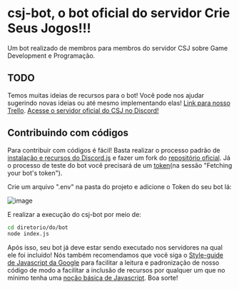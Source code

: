 # csj-bot, o bot oficial do servidor Crie Seus Jogos!!!
Um bot realizado de membros para membros do servidor CSJ sobre Game Development e Programação.

## TODO
Temos muitas ideias de recursos para o bot! Você pode nos ajudar sugerindo novas ideias ou até mesmo implementando elas!
[Link para nosso Trello](https://trello.com/b/omGqawnB/csj-bot).
[Acesse o servidor oficial do CSJ no Discord!](https://discord.gg/VDGd2zA)

## Contribuindo com códigos

Para contribuir com códigos é fácil! Basta realizar o processo padrão de [instalação e recursos do Discord.js](https://blog.usejournal.com/how-can-you-create-and-deploy-your-own-discord-bot-using-javascript-node-js-e6b0fed9952d) e fazer um fork do [repositório oficial](https://github.com/csj-bot/csj-bot). 
Já o processo de teste do bot você precisará de um [token](https://github.com/reactiflux/discord-irc/wiki/Creating-a-discord-bot-&-getting-a-token)(na sessão "Fetching your bot's token").

Crie um arquivo ".env" na pasta do projeto e adicione o Token do seu bot lá:

![image](https://user-images.githubusercontent.com/72351688/122563784-00243780-d01b-11eb-8f5d-9929f87a35ec.png)

E realizar a execução do csj-bot por meio de:

```bash
cd diretorio/do/bot
node index.js
```

Após isso, seu bot já deve estar sendo executado nos servidores na qual ele foi incluído! Nós também recomendamos que você siga o [Style-guide de Javascript da Google](https://google.github.io/styleguide/jsguide.html) para facilitar a leitura e padronização de nosso código de modo a facilitar a inclusão de recursos por qualquer um que no mínimo tenha uma [noção básica de Javascript](https://developer.mozilla.org/pt-BR/docs/Learn/Getting_started_with_the_web/JavaScript_basics). Boa sorte!
